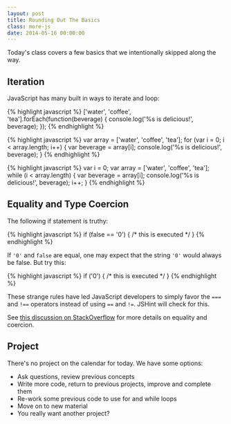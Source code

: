 ```yaml
---
layout: post
title: Rounding Out The Basics
class: more-js
date: 2014-05-16 00:00:00
---
```


Today's class covers a few basics that we intentionally skipped along the way.

## Iteration

JavaScript has many built in ways to iterate and loop:

{% highlight javascript %}
['water', 'coffee', 'tea'].forEach(function(beverage) {
  console.log('%s is delicious!', beverage);
});
{% endhighlight %}


{% highlight javascript %}
var array = ['water', 'coffee', 'tea'];
for (var i = 0; i &lt; array.length; i++) {
  var beverage = array[i];
  console.log('%s is delicious!', beverage);
}
{% endhighlight %}

{% highlight javascript %}
var i = 0;
var array = ['water', 'coffee', 'tea'];
while (i &lt; array.length) {
  var beverage = array[i];
  console.log('%s is delicious!', beverage);
  i++;
}
{% endhighlight %}


## Equality and Type Coercion

The following if statement is truthy:

{% highlight javascript %}
if (false == '0') { /* this is executed */ }
{% endhighlight %}

If `'0'` and `false` are equal, one may expect that the string `'0'` would
always be false. But try this:

{% highlight javascript %}
if ('0') { /* this is executed */ }
{% endhighlight %}

These strange rules have led JavaScript developers to simply favor the `===`
and `!==` operators instead of using `==` and `!=`. JSHint will check for this.

See [this discussion on StackOverflow][so-equality] for more details on
equality and coercion.


## Project

There's no project on the calendar for today. We have some options:

- Ask questions, review previous concepts
- Write more code, return to previous projects, improve and complete them
- Re-work some previous code to use for and while loops
- Move on to new material
- You really want another project?

[so-equality]: http://stackoverflow.com/a/359509/98069

